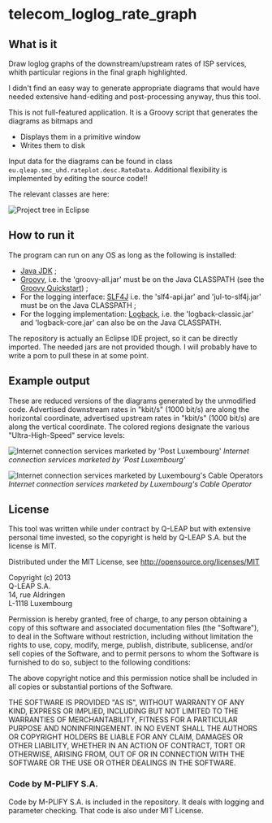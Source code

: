 telecom_loglog_rate_graph
=========================

What is it
----------

Draw loglog graphs of the downstream/upstream rates of ISP services, whith particular regions in the final graph
highlighted. 

I didn't find an easy way to generate appropriate diagrams that would have needed extensive hand-editing and
post-processing anyway, thus this tool.

This is not full-featured application. It is a Groovy script that generates the diagrams as bitmaps and

   * Displays them in a primitive window
   * Writes them to disk

Input data for the diagrams can be found in class `eu.qleap.smc_uhd.rateplot.desc.RateData`. Additional flexibility
is implemented by editing the source code!!

The relevant classes are here:

![Project tree in Eclipse](https://raw.github.com/dtonhofer/telecom_loglog_rate_graph/master/images/Project_Tree.png "Project tree in Eclipse")

How to run it
-------------

The program can run on any OS as long as the following is installed:

   * [Java JDK](http://www.oracle.com/technetwork/java/javase/downloads/index.html) ;
   * [Groovy](http://groovy.codehaus.org/), i.e. the 'groovy-all.jar' must be on the Java CLASSPATH (see the [Groovy Quickstart](http://groovy.codehaus.org/Quick+Start)) ;
   * For the logging interface: [SLF4J](http://www.slf4j.org/) i.e. the 'slf4-api.jar' and 'jul-to-slf4j.jar' must be on the Java CLASSPATH ;
   * For the logging implementation: [Logback](http://logback.qos.ch/), i.e. the 'logback-classic.jar' and 'logback-core.jar' can also be on the Java CLASSPATH.

The repository is actually an Eclipse IDE project, so it can be directly imported. The needed jars are not provided though.
I will probably have to write a pom to pull these in at some point.

Example output
--------------

These are reduced versions of the diagrams generated by the unmodified code. 
Advertised downstream rates in "kbit/s" (1000 bit/s) are along the horizontal coordinate,
advertised upstream rates in "kbit/s" (1000 bit/s) are along the vertical coordinate.
The colored regions designate the various "Ultra-High-Speed" service levels:

![Internet connection services marketed by 'Post Luxembourg'](https://raw.github.com/dtonhofer/telecom_loglog_rate_graph/master/images/graph.POST.small.png "Internet connection services marketed by 'Post Luxembourg'")
<i>Internet connection services marketed by 'Post Luxembourg'</i>

![Internet connection services marketed by Luxembourg's Cable Operators](https://raw.github.com/dtonhofer/telecom_loglog_rate_graph/master/images/graph.CABLEOPERATORS.small.png "Internet connection services marketed by Luxembourg's Cable Operators")
<i>Internet connection services marketed by Luxembourg's Cable Operator</i>

License
-------

This tool was written while under contract by Q-LEAP but with extensive personal time invested, so the copyright is held by Q-LEAP S.A. but the license is MIT.

Distributed under the MIT License, see http://opensource.org/licenses/MIT

Copyright (c) 2013<br>
Q-LEAP S.A.<br>
14, rue Aldringen<br>
L-1118 Luxembourg<br>

Permission is hereby granted, free of charge, to any person obtaining a copy of this software and associated documentation files (the "Software"), to deal in the Software without restriction, including without limitation the rights to use, copy, modify, merge, publish, distribute, sublicense, and/or sell copies of the Software, and to permit persons to whom the Software is furnished to do so, subject to the following conditions:

The above copyright notice and this permission notice shall be included in all copies or substantial portions of the Software.

THE SOFTWARE IS PROVIDED "AS IS", WITHOUT WARRANTY OF ANY KIND, EXPRESS OR IMPLIED, INCLUDING BUT NOT LIMITED TO THE WARRANTIES OF MERCHANTABILITY, FITNESS FOR A PARTICULAR PURPOSE AND NONINFRINGEMENT. IN NO EVENT SHALL THE AUTHORS OR COPYRIGHT HOLDERS BE LIABLE FOR ANY CLAIM, DAMAGES OR OTHER LIABILITY, WHETHER IN AN ACTION OF CONTRACT, TORT OR OTHERWISE, ARISING FROM, OUT OF OR IN CONNECTION WITH THE SOFTWARE OR THE USE OR OTHER DEALINGS IN THE SOFTWARE.


### Code by M-PLIFY S.A.

Code by M-PLIFY S.A. is included in the repository. It deals with
logging and parameter checking. That code is also under MIT License. 
